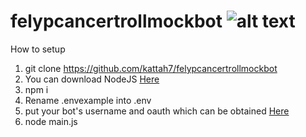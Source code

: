 # felypcancertrollmockbot ![alt text](https://cdn.betterttv.net/emote/54fa8f1401e468494b85b537/3x)

How to setup

1. git clone https://github.com/kattah7/felypcancertrollmockbot
2. You can download NodeJS [Here](https://nodejs.org/en/download/)
3. npm i
4. Rename .envexample into .env
5. put your bot's username and oauth which can be obtained [Here](https://twitchapps.com/tmi/)
6. node main.js


